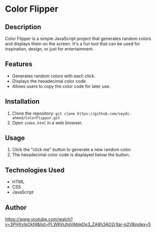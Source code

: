 # Color Flipper

## Description
Color Flipper is a simple JavaScript project that generates random colors and displays them on the screen. It's a fun tool that can be used for inspiration, design, or just for entertainment.

## Features
- Generates random colors with each click.
- Displays the hexadecimal color code.
- Allows users to copy the color code for later use.

## Installation
1. Clone the repository: `git clone https://github.com/seydi-ahmed/ColorFlippor.git`
2. Open `index.html` in a web browser.

## Usage
1. Click the "click me" button to generate a new random color.
2. The hexadecimal color code is displayed below the button.

## Technologies Used
- HTML
- CSS
- JavaScript

## Author
https://www.youtube.com/watch?v=3PHXvlpOkf4&list=PLWKjhJtqVAbleDe3_ZA8h3AO2rXar-q2V&index=5